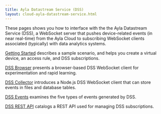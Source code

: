 ```yaml
---
title: Ayla Datastream Service (DSS)
layout: cloud-ayla-datastream-service.html
---
```


These pages shows you how to interface with the the Ayla Datastream Service (DSS), a WebSocket server that pushes device-related events (in near real-time) from the Ayla Cloud to subscribing WebSocket clients associated (typically) with data analytics systems.

[Getting Started](getting-started) describes a sample scenario, and helps you create a virtual device, an access rule, and DSS subscriptions.

[DSS Browser](dss-browser) presents a browser-based DSS WebSocket client for experimentation and rapid learning.

[DSS Collector](dss-collector) introduces a Node.js DSS WebSocket client that can store events in files and database tables.

[DSS Events](dss-events) examines the five types of events generated by DSS. 

[DSS REST API](dss-rest-api) catalogs a REST API used for managing DSS subscriptions.